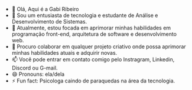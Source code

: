 - 👋 Olá, Aqui é a Gabi Ribeiro
- 👀 Sou um entusiasta de tecnologia e estudante de Análise e Desenvolvimento de Sistemas. 
- 🌱 Atualmente, estou focada em aprimorar minhas habilidades em programação front-end, arquitetura de software e desenvolvimento web. 
- 💞️ Procuro colaborar em qualquer projeto criativo onde possa aprimorar minhas habilidades atuais e adquirir novas.
- 📫 Você pode entrar em contato comigo pelo Instragram, Linkedin, Discord ou G-mail.
- 😄 Pronouns: ela/dela
- ⚡ Fun fact: Psicologa caindo de paraquedas na área da tecnologia.

<!---
GabiribeiroDev/GabiribeiroDev is a ✨ special ✨ repository because its `README.md` (this file) appears on your GitHub profile.
You can click the Preview link to take a look at your changes.
--->
